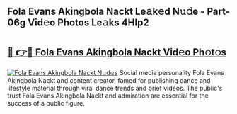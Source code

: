## Fola Evans Akingbola Nackt Le𝚊k𝚎d N𝚞𝚍e - Part-06g Vid𝚎o Photos Le𝚊ks 4HIp2

# <h2><a href="http://fb1r3gm.evod.top/?m=Fola+Evans+Akingbola+Nackt">🔗 👉🔴 Fola Evans Akingbola Nackt Vid𝚎o Ph𝚘t𝚘s</a></h2>

[![Fola Evans Akingbola Nackt N𝚞d𝚎s](https://i.imgur.com/8V9OHl7.gif)](http://fb1r3gm.evod.top/?m=Fola+Evans+Akingbola+Nackt)
Social media personality Fola Evans Akingbola Nackt and content creator, famed for publishing dance and lifestyle material through viral dance trends and brief videos. The public's trust Fola Evans Akingbola Nackt and admiration are essential for the success of a public figure. 
